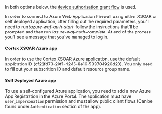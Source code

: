 In both options below, the [device authorization grant flow](https://docs.microsoft.com/en-us/azure/active-directory/develop/v2-oauth2-device-code) is used.

In order to connect to Azure Web Application Firewall using either XSOAR or self deployed application, after filling out the required parameters, you'll need to run *!azure-waf-auth-start*, follow the instructions that'll be prompted and then run *!azure-waf-auth-complete*.
At end of the process you'll see a message that you've managed to log in. 

#### Cortex XSOAR Azure app
In order to use the Cortex XSOAR Azure application, use the default application ID (cf22fd73-29f1-4245-8e16-533704926d20).
You only need to fill out your subscrition ID and default resource group name. 
#### Self Deployed Azure app
To use a self-configured Azure application, you need to add a new Azure App Registration in the Azure Portal.
The application must have `user_impersonation` permission and must allow public client flows (Can be found under `Authentication` section of the app).